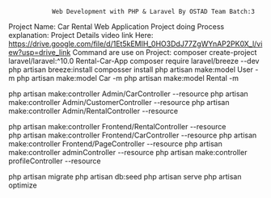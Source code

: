 
                Web Development with PHP & Laravel By OSTAD Team Batch:3
Project Name: Car Rental Web Application
Project doing Process explanation:
Project Details video link Here: https://drive.google.com/file/d/1Et5kEMIH_0HO3DdJ77ZgWYnAP2PK0X_l/view?usp=drive_link
Command are use on Project:
composer create-project laravel/laravel:^10.0 Rental-Car-App
composer require laravel/breeze --dev
php artisan breeze:install
composser install
php artisan make:model User -m 
php artisan make:model Car -m 
php artisan make:model Rental -m

php artisan make:controller Admin/CarController --resource
php artisan make:controller Admin/CustomerController --resource
php artisan make:controller Admin/RentalController --resource

php artisan make:controller Frontend/RentalController --resource  
php artisan make:controller Frontend/CarController --resource
php artisan make:controller Frontend/PageController --resource
php artisan make:controller adminController --resource
php artisan make:controller profileController --resource

php artisan migrate
php artisan db:seed
php artisan serve
php artisan optimize 
